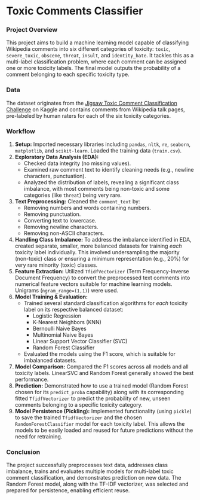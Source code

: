# Toxic Comments Classifier

### Project Overview

This project aims to build a machine learning model capable of classifying Wikipedia comments into six different categories of toxicity: `toxic`, `severe_toxic`, `obscene`, `threat`, `insult`, and `identity_hate`. It tackles this as a multi-label classification problem, where each comment can be assigned one or more toxicity labels. The final model outputs the probability of a comment belonging to each specific toxicity type.

### Data

The dataset originates from the [Jigsaw Toxic Comment Classification Challenge](https://www.kaggle.com/c/jigsaw-toxic-comment-classification-challenge) on Kaggle and contains comments from Wikipedia talk pages, pre-labeled by human raters for each of the six toxicity categories.

### Workflow

1.  **Setup:** Imported necessary libraries including `pandas`, `nltk`, `re`, `seaborn`, `matplotlib`, and `scikit-learn`. Loaded the training data (`train.csv`).
2.  **Exploratory Data Analysis (EDA):**
    *   Checked data integrity (no missing values).
    *   Examined raw comment text to identify cleaning needs (e.g., newline characters, punctuation).
    *   Analyzed the distribution of labels, revealing a significant class imbalance, with most comments being non-toxic and some categories (like `threat`) being very rare.
3.  **Text Preprocessing:** Cleaned the `comment_text` by:
    *   Removing numbers and words containing numbers.
    *   Removing punctuation.
    *   Converting text to lowercase.
    *   Removing newline characters.
    *   Removing non-ASCII characters.
4.  **Handling Class Imbalance:** To address the imbalance identified in EDA, created separate, smaller, more balanced datasets for training *each* toxicity label individually. This involved undersampling the majority (non-toxic) class or ensuring a minimum representation (e.g., 20%) for very rare minority (toxic) classes.
5.  **Feature Extraction:** Utilized `TfidfVectorizer` (Term Frequency-Inverse Document Frequency) to convert the preprocessed text comments into numerical feature vectors suitable for machine learning models. Unigrams (`ngram_range=(1,1)`) were used.
6.  **Model Training & Evaluation:**
    *   Trained several standard classification algorithms for *each* toxicity label on its respective balanced dataset:
        *   Logistic Regression
        *   K-Nearest Neighbors (KNN)
        *   Bernoulli Naive Bayes
        *   Multinomial Naive Bayes
        *   Linear Support Vector Classifier (SVC)
        *   Random Forest Classifier
    *   Evaluated the models using the F1 score, which is suitable for imbalanced datasets.
7.  **Model Comparison:** Compared the F1 scores across all models and all toxicity labels. LinearSVC and Random Forest generally showed the best performance.
8.  **Prediction:** Demonstrated how to use a trained model (Random Forest chosen for its `predict_proba` capability) along with its corresponding fitted `TfidfVectorizer` to predict the probability of new, unseen comments belonging to a specific toxicity category.
9.  **Model Persistence (Pickling):** Implemented functionality (using `pickle`) to save the trained `TfidfVectorizer` and the chosen `RandomForestClassifier` model for each toxicity label. This allows the models to be easily loaded and reused for future predictions without the need for retraining.

### Conclusion

The project successfully preprocesses text data, addresses class imbalance, trains and evaluates multiple models for multi-label toxic comment classification, and demonstrates prediction on new data. The Random Forest model, along with the TF-IDF vectorizer, was selected and prepared for persistence, enabling efficient reuse.

